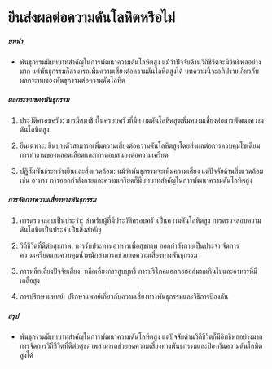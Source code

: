# ยีนส่งผลต่อความดันโลหิตหรือไม่

##### บทนำ
* พันธุกรรมมีบทบาทสำคัญในการพัฒนาความดันโลหิตสูง แม้ว่าปัจจัยด้านวิถีชีวิตจะมีอิทธิพลอย่างมาก แต่พันธุกรรมก็สามารถเพิ่มความเสี่ยงต่อความดันโลหิตสูงได้ บทความนี้จะอภิปรายเกี่ยวกับผลกระทบของพันธุกรรมต่อความดันโลหิต

##### ผลกระทบของพันธุกรรม
1. ประวัติครอบครัว: การมีสมาชิกในครอบครัวที่มีความดันโลหิตสูงเพิ่มความเสี่ยงต่อการพัฒนาความดันโลหิตสูง

2. ยีนเฉพาะ: ยีนบางตัวสามารถเพิ่มความเสี่ยงต่อความดันโลหิตสูงโดยส่งผลต่อการควบคุมโซเดียม การทำงานของหลอดเลือดและการตอบสนองต่อความเครียด

3. ปฏิสัมพันธ์ระหว่างยีนและสิ่งแวดล้อม: แม้ว่าพันธุกรรมจะเพิ่มความเสี่ยง แต่ปัจจัยด้านสิ่งแวดล้อมเช่น อาหาร การออกกำลังกายและความเครียดก็มีบทบาทสำคัญในการพัฒนาความดันโลหิตสูง

##### การจัดการความเสี่ยงทางพันธุกรรม
1. การตรวจสอบเป็นประจำ: สำหรับผู้ที่มีประวัติครอบครัวเป็นความดันโลหิตสูง การตรวจสอบความดันโลหิตเป็นประจำเป็นสิ่งสำคัญ

2. วิถีชีวิตที่ดีต่อสุขภาพ: การรับประทานอาหารเพื่อสุขภาพ ออกกำลังกายเป็นประจำ จัดการความเครียดและควบคุมน้ำหนักสามารถช่วยลดความเสี่ยงทางพันธุกรรม

3. การหลีกเลี่ยงปัจจัยเสี่ยง: หลีกเลี่ยงการสูบบุหรี่ การบริโภคแอลกอฮอล์มากเกินไปและอาหารที่มีเกลือสูง

4. การปรึกษาแพทย์: ปรึกษาแพทย์เกี่ยวกับความเสี่ยงทางพันธุกรรมและวิธีการป้องกัน

##### สรุป
* พันธุกรรมมีบทบาทสำคัญในการพัฒนาความดันโลหิตสูง แต่ปัจจัยด้านวิถีชีวิตก็มีอิทธิพลอย่างมาก การจัดการวิถีชีวิตที่ดีต่อสุขภาพสามารถช่วยลดความเสี่ยงทางพันธุกรรมและป้องกันความดันโลหิตสูงได้
